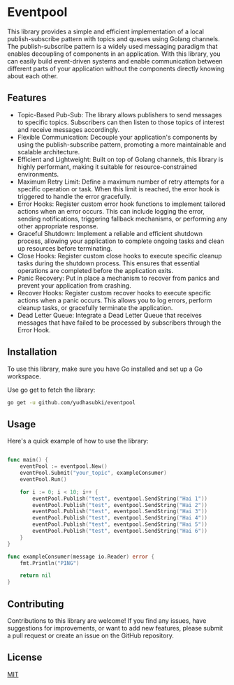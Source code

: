 # Eventpool

This library provides a simple and efficient implementation of a local publish-subscribe pattern with topics and queues using Golang channels. The publish-subscribe pattern is a widely used messaging paradigm that enables decoupling of components in an application. With this library, you can easily build event-driven systems and enable communication between different parts of your application without the components directly knowing about each other.

## Features
- Topic-Based Pub-Sub: The library allows publishers to send messages to specific topics. Subscribers can then listen to those topics of interest and receive messages accordingly.
- Flexible Communication: Decouple your application's components by using the publish-subscribe pattern, promoting a more maintainable and scalable architecture.
- Efficient and Lightweight: Built on top of Golang channels, this library is highly performant, making it suitable for resource-constrained environments.
- Maximum Retry Limit: Define a maximum number of retry attempts for a specific operation or task. When this limit is reached, the error hook is triggered to handle the error gracefully.
- Error Hooks: Register custom error hook functions to implement tailored actions when an error occurs. This can include logging the error, sending notifications, triggering fallback mechanisms, or performing any other appropriate response.
- Graceful Shutdown: Implement a reliable and efficient shutdown process, allowing your application to complete ongoing tasks and clean up resources before terminating.
- Close Hooks: Register custom close hooks to execute specific cleanup tasks during the shutdown process. This ensures that essential operations are completed before the application exits.
- Panic Recovery: Put in place a mechanism to recover from panics and prevent your application from crashing.
- Recover Hooks: Register custom recover hooks to execute specific actions when a panic occurs. This allows you to log errors, perform cleanup tasks, or gracefully terminate the application.
- Dead Letter Queue: Integrate a Dead Letter Queue that receives messages that have failed to be processed by subscribers through the Error Hook.

## Installation

To use this library, make sure you have Go installed and set up a Go workspace.

Use go get to fetch the library:

```bash
go get -u github.com/yudhasubki/eventpool
```

## Usage
Here's a quick example of how to use the library:

```go

func main() {
	eventPool := eventpool.New()
	eventPool.Submit("your_topic", exampleConsumer)
	eventPool.Run()

	for i := 0; i < 10; i++ {
		eventPool.Publish("test", eventpool.SendString("Hai 1"))
		eventPool.Publish("test", eventpool.SendString("Hai 2"))
		eventPool.Publish("test", eventpool.SendString("Hai 3"))
		eventPool.Publish("test", eventpool.SendString("Hai 4"))
		eventPool.Publish("test", eventpool.SendString("Hai 5"))
		eventPool.Publish("test", eventpool.SendString("Hai 6"))
	}
}

func exampleConsumer(message io.Reader) error {
	fmt.Println("PING")

	return nil
}
```

## Contributing
Contributions to this library are welcome! If you find any issues, have suggestions for improvements, or want to add new features, please submit a pull request or create an issue on the GitHub repository.

## License
[MIT](https://choosealicense.com/licenses/mit/)